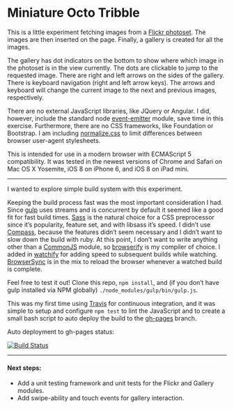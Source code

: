 # Miniature Octo Tribble

This is a little experiment fetching images from a [Flickr
photoset](https://www.flickr.com/photos/heatherpeaches/sets/72157639383517453/).
The images are then inserted on the page. Finally, a gallery is created for
all the images.

The gallery has dot indicators on the bottom to show where which image in the
photoset is in the view currently. The dots are clickable to jump to the
requested image. There are right and left arrows on the sides of the gallery.
There is keyboard navigation (right and left arrow keys). The arrows and
keyboard will change the current image to the next and previous images,
respectively.

There are no external JavaScript libraries, like JQuery or Angular. I did, however, include the
standard node [event-emitter](http://nodejs.org/api/events.html) module, save time in this
exercise. Furthermore, there are no CSS frameworks, like Foundation or Bootstrap. I am
including [normalize.css](http://necolas.github.io/normalize.css/) to limit differences between
browser user-agent stylesheets.

This is intended for use in a modern browser with ECMAScript 5 compatibility. It was tested in
the newest versions of Chrome and Safari on Mac OS X Yosemite, iOS 8 on iPhone 6, and iOS 8 on
iPad mini.

---

I wanted to explore simple build system with this experiment.

Keeping the build process fast was the most important consideration I had. Since
[gulp](http://gulpjs.com) uses streams and is concurrent by default it seemed like a good fit
for fast build times. [Sass](http://sass-lang.com) is the natural choice for a CSS preprocessor
since it’s popularity, feature set, and with libsass it’s speed. I didn’t use
[Compass](http://compass-style.org), because the features didn’t seem necessary and I didn’t
want to slow down the build with ruby. At this point, I don’t want to write anything other than
a [CommonJS](http://wiki.commonjs.org/wiki/CommonJS) module, so
[browserify](http://browserify.org) is my compiler of choice. I added in
[watchify](https://github.com/substack/watchify) for adding speed to subsequent builds while
watching. [BrowserSync](http://www.browsersync.io) is in the mix to reload the browser whenever
a watched build is complete.



Feel free to test it out! Clone this repo, `npm install`, and (if you don’t have gulp installed
via NPM globally) `./node_modules/gulp/bin/gulp.js`.

This was my first time using [Travis](https://travis-ci.org/donotknow/miniature-octo-tribble)
for continuous integration, and it was simple to setup and configure `npm test` to lint the
JavaScript and to create a small bash script to auto deploy the build to the
[gh-pages](https://donotknow.github.io/miniature-octo-tribble/) branch.

Auto deployment to gh-pages status:

[![Build Status](https://travis-ci.org/donotknow/miniature-octo-tribble.svg?branch=master)](https://travis-ci.org/donotknow/miniature-octo-tribble)

---

#### Next steps:
* Add a unit testing  framework and unit tests for the Flickr and Gallery modules.
* Add swipe-ability and touch events for gallery interaction.
